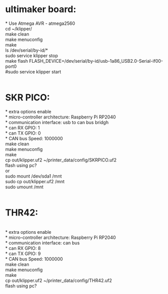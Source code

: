 <h1>ultimaker board:</h1>
* Use Atmega AVR - atmega2560<br>
cd ~/klipper/<br>
make clean<br>
make menuconfig<br>
make<br>
ls /dev/serial/by-id/*<br>
sudo service klipper stop<br>
make flash FLASH_DEVICE=/dev/serial/by-id/usb-1a86_USB2.0-Serial-if00-port0<br>
#sudo service klipper start<br>
<br>
<h1>SKR PICO:</h1>
*  extra options enable<br>
*  micro-controller architecture: Raspberry Pi RP2040<br>
*  communication interface: usb to can bus bridgh<br>
*  can RX GPIO: 1<br>
*  can TX GPIO: 0<br>
*  CAN bus Speed: 1000000<br>
make clean<br>
make menuconfig<br>
make<br>
cp out/klipper.uf2 ~/printer_data/config/SKRPICO.uf2<br>
flash using pc?<br>
or<br>
sudo mount /dev/sda1 /mnt<br>
sudo cp out/klipper.uf2 /mnt<br>
sudo umount /mnt<br>
<br>
<h1>THR42:</h1><br>
*  extra options enable<br>
*  micro-controller architecture: Raspberry Pi RP2040<br>
*  communication interface: can bus<br>
*  can RX GPIO: 8<br>
*  can TX GPIO: 9<br>
*  CAN bus Speed: 1000000<br>
make clean<br>
make menuconfig<br>
make<br>
cp out/klipper.uf2 ~/printer_data/config/THR42.uf2<br>
flash using pc?<br>
